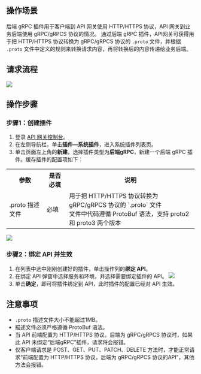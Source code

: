 
## 操作场景

后端 gRPC 插件用于客户端到 API 网关使用 HTTP/HTTPS 协议，API 网关到业务后端使用 gRPC/gRPCS 协议的情况。
通过后端 gRPC 插件，API网关可获得用于把 HTTP/HTTPS 协议转换为 gRPC/gRPCS 协议的 `.proto` 文件，并根据 `.proto` 文件中定义的规则来转换请求内容，再将转换后的内容传递给业务后端。

## 请求流程

![](https://qcloudimg.tencent-cloud.cn/raw/4f5eec8d3445e456ce0b415e8742c0e7.png)

## 操作步骤

### 步骤1：创建插件

1. 登录 [API 网关控制台](https://console.cloud.tencent.com/apigateway)。
2. 在左侧导航栏，单击**插件—系统插件**，进入系统插件列表页。
3. 单击页面左上角的**新建**，选择插件类型为**后端gRPC**，新建一个后端 gRPC 插件。缓存插件的配置项如下：

<table>
<tr>
<th>参数</th>
<th>是否必填	</th>
<th>说明</th>
</tr>
<tr>
<td>.proto 描述文件</td>
<td>必填	</td>
<td>用于把 HTTP/HTTPS 协议转换为 gRPC/gRPCS 协议的 `.proto` 文件</br>文件中代码遵循 ProtoBuf 语法，支持 proto2 和 proto3 两个版本</td>
</tr>
</table>

![](https://qcloudimg.tencent-cloud.cn/raw/15a80050f204abe7da29ce3824a65b38.png)

### 步骤2：绑定 API 并生效

1. 在列表中选中刚刚创建好的插件，单击操作列的**绑定 API**。
2. 在绑定 API 弹窗中选择服务和环境，并选择需要绑定插件的 API。
![](https://qcloudimg.tencent-cloud.cn/raw/a3284acd96b13ebe52f16d019900dc8e.png)
3. 单击**确定**，即可将插件绑定到 API，此时插件的配置已经对 API 生效。

## 注意事项

- `.proto` 描述文件大小不能超过1MB。
- 描述文件必须严格遵循 ProtoBuf 语法。
- 当 API 前端配置为 HTTP/HTTPS 协议，后端为 gRPC/gRPCS 协议时，如果此 API 未绑定“后端gRPC”插件，请求将会报错。
- 仅客户端请求是 POST、GET、PUT、PATCH、DELETE 方法时，才能正常请求“前端配置为 HTTP/HTTPS 协议，后端为 gRPC/gRPCS 协议的API”，其他方法会报错。
